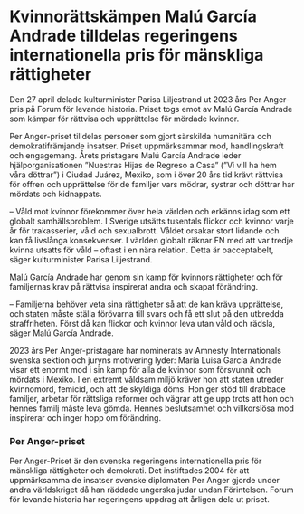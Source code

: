 # Kvinnorättskämpen Malú García Andrade tilldelas regeringens internationella pris för mänskliga rättigheter

Den 27 april delade kulturminister Parisa Liljestrand ut 2023 års Per Anger-pris på Forum för levande historia. Priset togs emot av Malú García Andrade som kämpar för rättvisa och upprättelse för mördade kvinnor.

Per Anger-priset tilldelas personer som gjort särskilda humanitära och demokratifrämjande insatser. Priset uppmärksammar mod, handlingskraft och engagemang. Årets pristagare Malú García Andrade leder hjälporganisationen ”Nuestras Hijas de Regreso a Casa” (”Vi vill ha hem våra döttrar”) i Ciudad Juárez, Mexiko, som i över 20 års tid krävt rättvisa för offren och upprättelse för de familjer vars mödrar, systrar och döttrar har mördats och kidnappats.

– Våld mot kvinnor förekommer över hela världen och erkänns idag som ett globalt samhällsproblem. I Sverige utsätts tusentals flickor och kvinnor varje år för trakasserier, våld och sexualbrott. Våldet orsakar stort lidande och kan få livslånga konsekvenser. I världen globalt räknar FN med att var tredje kvinna utsatts för våld – oftast i en nära relation. Detta är oacceptabelt, säger kulturminister Parisa Liljestrand.

Malú García Andrade har genom sin kamp för kvinnors rättigheter och för familjernas krav på rättvisa inspirerat andra och skapat förändring.

– Familjerna behöver veta sina rättigheter så att de kan kräva upprättelse, och staten måste ställa förövarna till svars och få ett slut på den utbredda straffriheten. Först då kan flickor och kvinnor leva utan våld och rädsla, säger Malú García Andrade.

2023 års Per Anger-pristagare har nominerats av Amnesty Internationals svenska sektion och juryns motivering lyder: María Luisa García Andrade visar ett enormt mod i sin kamp för alla de kvinnor som försvunnit och mördats i Mexiko. I en extremt våldsam miljö kräver hon att staten utreder kvinnomord, femicid, och att de skyldiga döms. Hon ger stöd till drabbade familjer, arbetar för rättsliga reformer och vägrar att ge upp trots att hon och hennes familj måste leva gömda. Hennes beslutsamhet och villkorslösa mod inspirerar och inger hopp om förändring.

### Per Anger-priset

Per Anger-Priset är den svenska regeringens internationella pris för mänskliga rättigheter och demokrati. Det instiftades 2004 för att uppmärksamma de insatser svenske diplomaten Per Anger gjorde under andra världskriget då han räddade ungerska judar undan Förintelsen. Forum för levande historia har regeringens uppdrag att årligen dela ut priset.
